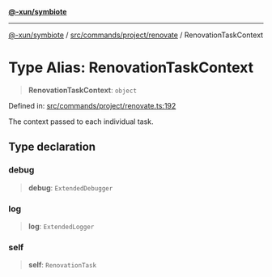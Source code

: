 [**@-xun/symbiote**](../../../../../README.md)

***

[@-xun/symbiote](../../../../../README.md) / [src/commands/project/renovate](../README.md) / RenovationTaskContext

# Type Alias: RenovationTaskContext

> **RenovationTaskContext**: `object`

Defined in: [src/commands/project/renovate.ts:192](https://github.com/Xunnamius/symbiote/blob/385866d2602d36dd6b86c7f4511dc3df19a6ef56/src/commands/project/renovate.ts#L192)

The context passed to each individual task.

## Type declaration

### debug

> **debug**: `ExtendedDebugger`

### log

> **log**: `ExtendedLogger`

### self

> **self**: `RenovationTask`
